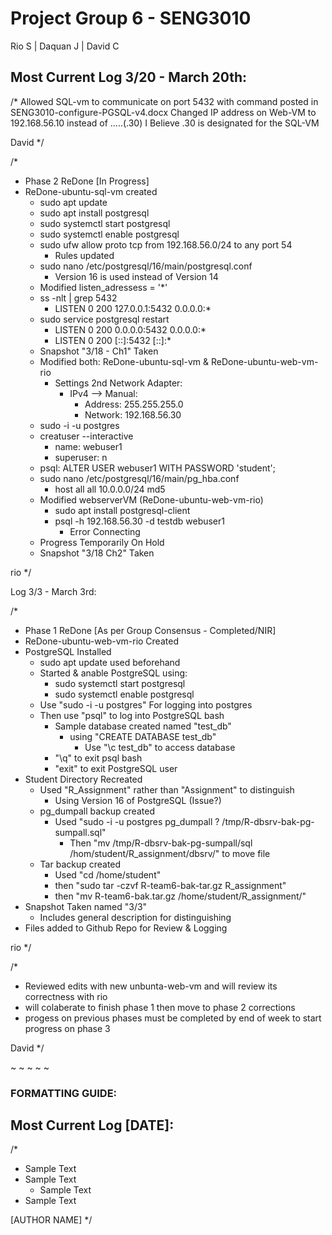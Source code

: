 # Project Group 6 - SENG3010
Rio S | Daquan J | David C



## Most Current Log 3/20 - March 20th:

/*
Allowed SQL-vm to communicate on port 5432 with command posted in SENG3010-configure-PGSQL-v4.docx
Changed IP address on Web-VM to 192.168.56.10 instead of .....(.30) I Believe .30 is designated for the SQL-VM
  
David
*/

/*
- Phase 2 ReDone [In Progress]
- ReDone-ubuntu-sql-vm created
  * sudo apt update
  * sudo apt install postgresql
  * sudo systemctl start postgresql
  * sudo systemctl enable postgresql
  * sudo ufw allow proto tcp from 192.168.56.0/24 to any port 54
    - Rules updated
  * sudo nano /etc/postgresql/16/main/postgresql.conf
    - Version 16 is used instead of Version 14
  * Modified listen_adressess = '*'
  * ss -nlt | grep 5432
    - LISTEN 0   200   127.0.0.1:5432   0.0.0.0:*
  * sudo service postgresql restart
    - LISTEN 0   200   0.0.0.0:5432   0.0.0.0:*
    - LISTEN 0   200      [::]:5432      [::]:*
  * Snapshot "3/18 - Ch1" Taken
  * Modified both: ReDone-ubuntu-sql-vm & ReDone-ubuntu-web-vm-rio
    - Settings 2nd Network Adapter:
      * IPv4 --> Manual:
        - Address: 255.255.255.0
        - Network: 192.168.56.30
  * sudo -i -u postgres
  * creatuser --interactive
    - name: webuser1
    - superuser: n
  * psql: ALTER USER webuser1 WITH PASSWORD 'student';
  * sudo nano /etc/postgresql/16/main/pg_hba.conf
    - host all all 10.0.0.0/24 md5
  * Modified webserverVM (ReDone-ubuntu-web-vm-rio)
    - sudo apt install postgresql-client
    - psql -h 192.168.56.30 -d testdb webuser1
      * Error Connecting
  * Progress Temporarily On Hold
  * Snapshot "3/18 Ch2" Taken
  
rio
*/

Log 3/3 - March 3rd:

/*
- Phase 1 ReDone [As per Group Consensus - Completed/NIR]
- ReDone-ubuntu-web-vm-rio Created
- PostgreSQL Installed
  * sudo apt update used beforehand
  - Started & anable PostgreSQL using:
    * sudo systemctl start postgresql
    * sudo systemctl enable postgresql
  - Use "sudo -i -u postgres" For logging into postgres
  - Then use "psql" to log into PostgreSQL bash
    * Sample database created named "test_db"
      * using "CREATE DATABASE test_db"
        * Use "\c test_db" to access database
    * "\q" to exit psql bash
    * "exit" to exit PostgreSQL user
- Student Directory Recreated
  * Used "R_Assignment" rather than "Assignment" to distinguish
    * Using Version 16 of PostgreSQL (Issue?)
  - pg_dumpall backup created
    * Used "sudo -i -u postgres pg_dumpall ? /tmp/R-dbsrv-bak-pg-sumpall.sql"
      - Then "mv /tmp/R-dbsrv-bak-pg-sumpall/sql /hom/student/R_assignment/dbsrv/" to move file
  - Tar backup created
    * Used "cd /home/student"
    * then "sudo tar -czvf R-team6-bak-tar.gz R_assignment"
    * then "mv R-team6-bak.tar.gz /home/student/R_assignment/"
- Snapshot Taken named "3/3"
  * Includes general description for distinguishing
- Files added to Github Repo for Review & Logging
  
rio
*/

/*
- Reviewed edits with new unbunta-web-vm and will review its correctness with rio 
- will colaberate to finish phase 1 then move to phase 2 corrections
- progess on previous phases must be completed by end of week to start progress on phase 3 
  
David
*/

~
~
~
~
~

### FORMATTING GUIDE:
## Most Current Log [DATE]:

/*
- Sample Text
- Sample Text
  * Sample Text
- Sample Text
  
[AUTHOR NAME]
*/
